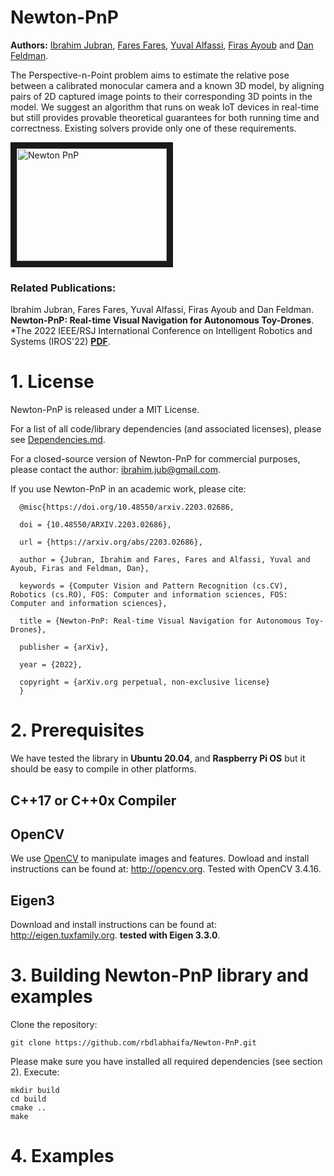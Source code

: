 # Newton-PnP
**Authors:** [Ibrahim Jubran](https://scholar.google.com/citations?hl=en&user=6OOalGkAAAAJ), [Fares Fares](https://scholar.google.com/citations?user=Wm4eHwgAAAAJ&hl=en&oi=ao), [Yuval Alfassi](https://dblp.org/pid/295/6748.html), [Firas Ayoub](http://doriangalvez.com/) and [Dan Feldman](https://scholar.google.com/citations?user=67QZN0gAAAAJ&hl=en).

The Perspective-n-Point problem aims to estimate the relative pose between a calibrated monocular camera and a known 3D model, by aligning pairs of 2D captured image points to their corresponding 3D points in the model. We suggest an algorithm that runs on weak IoT devices in real-time but still provides provable theoretical guarantees for both running time and correctness. Existing solvers provide only one of these requirements.

<a href="https://youtu.be/AT-H0GUlZDo" target="_blank"> <img src="http://img.youtube.com/vi/AT-H0GUlZDo/0.jpg" alt="Newton PnP" width="240" height="180" border="10"/></a>

### Related Publications:

Ibrahim Jubran, Fares Fares, Yuval Alfassi, Firas Ayoub and Dan Feldman. **Newton-PnP:
Real-time Visual Navigation for Autonomous Toy-Drones**. *The 2022 IEEE/RSJ International Conference on Intelligent Robotics and Systems (IROS'22) **[PDF](https://arxiv.org/pdf/2203.02686.pdf)**.

# 1. License

Newton-PnP is released under a MIT License.

For a list of all code/library dependencies (and associated licenses), please see [Dependencies.md](https://github.com/rbdlabhaifa/Neton-PnP/Dependencies.md).

For a closed-source version of Newton-PnP for commercial purposes, please contact the author: ibrahim.jub@gmail.com.

If you use Newton-PnP in an academic work, please cite:
```
  @misc{https://doi.org/10.48550/arxiv.2203.02686,
  
  doi = {10.48550/ARXIV.2203.02686},
  
  url = {https://arxiv.org/abs/2203.02686},
  
  author = {Jubran, Ibrahim and Fares, Fares and Alfassi, Yuval and Ayoub, Firas and Feldman, Dan},
  
  keywords = {Computer Vision and Pattern Recognition (cs.CV), Robotics (cs.RO), FOS: Computer and information sciences, FOS: Computer and information sciences},
 
  title = {Newton-PnP: Real-time Visual Navigation for Autonomous Toy-Drones},
  
  publisher = {arXiv},
  
  year = {2022},
  
  copyright = {arXiv.org perpetual, non-exclusive license}
  }
```
# 2. Prerequisites
We have tested the library in **Ubuntu 20.04**, and **Raspberry Pi OS** but it should be easy to compile in other platforms.

## C++17 or C++0x Compiler

## OpenCV
We use [OpenCV](http://opencv.org) to manipulate images and features. Dowload and install instructions can be found at: http://opencv.org.
Tested with OpenCV 3.4.16.

## Eigen3
Download and install instructions can be found at: http://eigen.tuxfamily.org. **tested with Eigen 3.3.0**.

# 3. Building Newton-PnP library and examples

Clone the repository:
```
git clone https://github.com/rbdlabhaifa/Newton-PnP.git
```

Please make sure you have installed all required dependencies (see section 2). Execute:
```
mkdir build
cd build
cmake ..
make
```

# 4. Examples
